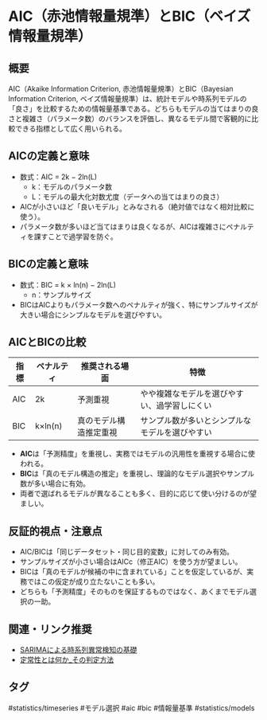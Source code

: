 # AIC（赤池情報量規準）とBIC（ベイズ情報量規準）

## 概要
AIC（Akaike Information Criterion, 赤池情報量規準）とBIC（Bayesian Information Criterion, ベイズ情報量規準）は、統計モデルや時系列モデルの「良さ」を比較するための情報量基準である。どちらもモデルの当てはまりの良さと複雑さ（パラメータ数）のバランスを評価し、異なるモデル間で客観的に比較できる指標として広く用いられる。

## AICの定義と意味
- 数式：AIC = 2k − 2ln(L)
  - k：モデルのパラメータ数
  - L：モデルの最大化対数尤度（データへの当てはまりの良さ）
- AICが小さいほど「良いモデル」とみなされる（絶対値ではなく相対比較に使う）。
- パラメータ数が多いほど当てはまりは良くなるが、AICは複雑さにペナルティを課すことで過学習を防ぐ。

## BICの定義と意味
- 数式：BIC = k × ln(n) − 2ln(L)
  - n：サンプルサイズ
- BICはAICよりもパラメータ数へのペナルティが強く、特にサンプルサイズが大きい場合にシンプルなモデルを選びやすい。

## AICとBICの比較
| 指標 | ペナルティ | 推奨される場面 | 特徴 |
|------|------------|----------------|------|
| AIC  | 2k         | 予測重視      | やや複雑なモデルを選びやすい、過学習しにくい |
| BIC  | k×ln(n)    | 真のモデル構造推定重視 | サンプル数が多いとシンプルなモデルを選びやすい |

- **AIC**は「予測精度」を重視し、実務ではモデルの汎用性を重視する場合に使われる。
- **BIC**は「真のモデル構造の推定」を重視し、理論的なモデル選択やサンプル数が多い場合に有効。
- 両者で選ばれるモデルが異なることも多く、目的に応じて使い分けるのが望ましい。

## 反証的視点・注意点
- AIC/BICは「同じデータセット・同じ目的変数」に対してのみ有効。
- サンプルサイズが小さい場合はAICc（修正AIC）を使う方が望ましい。
- BICは「真のモデルが候補の中に含まれている」ことを仮定しているが、実務ではこの仮定が成り立たないことも多い。
- どちらも「予測精度」そのものを保証するものではなく、あくまでモデル選択の一助。

## 関連・リンク推奨
- [SARIMAによる時系列異常検知の基礎](SARIMAによる時系列異常検知の基礎)
- [定常性とは何か_その判定方法](定常性とは何か_その判定方法)

## タグ
#statistics/timeseries #モデル選択 #aic #bic #情報量基準 #statistics/models
